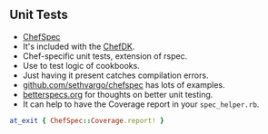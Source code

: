 ## Unit Tests
* [ChefSpec](https://github.com/sethvargo/chefspec)
 * It's included with the [ChefDK](https://downloads.chef.io/chef-dk/).
* Chef-specific unit tests, extension of rspec.
* Use to test logic of cookbooks.
* Just having it present catches compilation errors.
* [github.com/sethvargo/chefspec](https://github.com/sethvargo/chefspec) has lots of examples.
* [betterspecs.org](https://betterspecs.org) for thoughts on better unit testing.
* It can help to have the Coverage report in your `spec_helper.rb`.
```ruby
at_exit { ChefSpec::Coverage.report! }
```
